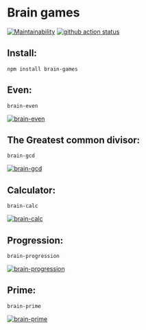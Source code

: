 # Brain games
[![Maintainability](https://api.codeclimate.com/v1/badges/a99a88d28ad37a79dbf6/maintainability)](https://codeclimate.com/github/cautionl/frontend-project-lvl1)
[![github action status](https://github.com/cautionl/frontend-project-lvl1/workflows/CI/badge.svg)](https://github.com/cautionl/frontend-project-lvl1/actions)

## Install:
```
npm install brain-games
```

## Even:
```
brain-even
```
[![brain-even](https://asciinema.org/a/nNm2C2dYRKirN7p7DY3ciAjax.svg)](https://asciinema.org/a/nNm2C2dYRKirN7p7DY3ciAjax)

## The Greatest common divisor:
```
brain-gcd
```
[![brain-gcd](https://asciinema.org/a/sEfkn6wnbyh11N4wYrxbcBlCb.svg)](https://asciinema.org/a/sEfkn6wnbyh11N4wYrxbcBlCb)

## Calculator:
```
brain-calc
```
[![brain-calc](https://asciinema.org/a/Wn0sVXlAmuCIv7kGlbLXHZwFV.svg)](https://asciinema.org/a/Wn0sVXlAmuCIv7kGlbLXHZwFV)

## Progression:
```
brain-progression
```
[![brain-progression](https://asciinema.org/a/nDazQtXYNXFrRyDXd1IWo4JfT.svg)](https://asciinema.org/a/nDazQtXYNXFrRyDXd1IWo4JfT)

## Prime:
```
brain-prime
```
[![brain-prime](https://asciinema.org/a/cJnq7dxqRsPvjOhZO8Vtzl0mp.svg)](https://asciinema.org/a/cJnq7dxqRsPvjOhZO8Vtzl0mp)